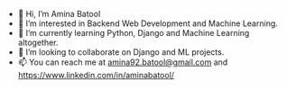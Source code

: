 - 👋 Hi, I’m Amina Batool
- 👀 I’m interested in Backend Web Development and Machine Learning.
- 🌱 I’m currently learning Python, Django and Machine Learning altogether.
- 💞️ I’m looking to collaborate on Django and ML projects.
- 📫 You can reach me at amina92.batool@gmail.com and https://www.linkedin.com/in/aminabatool/
